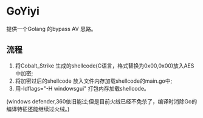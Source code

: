 # GoYiyi
提供一个Golang 的bypass AV 思路。
## 流程
1. 将Cobalt_Strike 生成的shellcode(C语言，格式替换为0x00,0x00)放入AES 中加密;
2. 将加密过后的shellcode 放入文件内存加载shellcode的main.go中;
3. 用-ldflags="-H windowsgui" 打包内存加载shellcode。

(windows defender,360依旧能过;但是目前火绒已经不免杀了，编译时消除Go的编译特征还能继续过火绒。)
